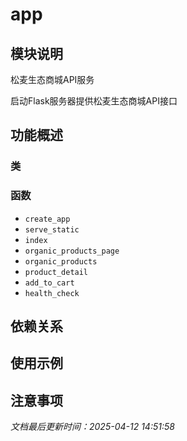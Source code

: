 # app

## 模块说明
松麦生态商城API服务

启动Flask服务器提供松麦生态商城API接口

## 功能概述

### 类


### 函数

- `create_app`
- `serve_static`
- `index`
- `organic_products_page`
- `organic_products`
- `product_detail`
- `add_to_cart`
- `health_check`

## 依赖关系

## 使用示例

## 注意事项

*文档最后更新时间：2025-04-12 14:51:58*